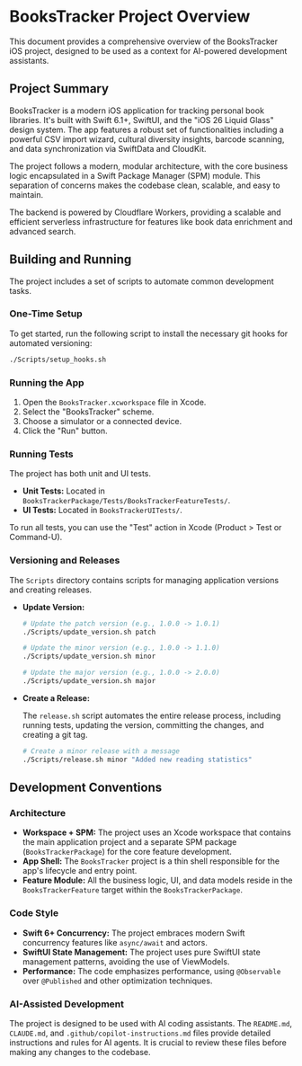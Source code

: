 # BooksTracker Project Overview

This document provides a comprehensive overview of the BooksTracker iOS project, designed to be used as a context for AI-powered development assistants.

## Project Summary

BooksTracker is a modern iOS application for tracking personal book libraries. It's built with Swift 6.1+, SwiftUI, and the "iOS 26 Liquid Glass" design system. The app features a robust set of functionalities including a powerful CSV import wizard, cultural diversity insights, barcode scanning, and data synchronization via SwiftData and CloudKit.

The project follows a modern, modular architecture, with the core business logic encapsulated in a Swift Package Manager (SPM) module. This separation of concerns makes the codebase clean, scalable, and easy to maintain.

The backend is powered by Cloudflare Workers, providing a scalable and efficient serverless infrastructure for features like book data enrichment and advanced search.

## Building and Running

The project includes a set of scripts to automate common development tasks.

### One-Time Setup

To get started, run the following script to install the necessary git hooks for automated versioning:

```bash
./Scripts/setup_hooks.sh
```

### Running the App

1.  Open the `BooksTracker.xcworkspace` file in Xcode.
2.  Select the "BooksTracker" scheme.
3.  Choose a simulator or a connected device.
4.  Click the "Run" button.

### Running Tests

The project has both unit and UI tests.

*   **Unit Tests:** Located in `BooksTrackerPackage/Tests/BooksTrackerFeatureTests/`.
*   **UI Tests:** Located in `BooksTrackerUITests/`.

To run all tests, you can use the "Test" action in Xcode (Product > Test or Command-U).

### Versioning and Releases

The `Scripts` directory contains scripts for managing application versions and creating releases.

*   **Update Version:**

    ```bash
    # Update the patch version (e.g., 1.0.0 -> 1.0.1)
    ./Scripts/update_version.sh patch

    # Update the minor version (e.g., 1.0.0 -> 1.1.0)
    ./Scripts/update_version.sh minor

    # Update the major version (e.g., 1.0.0 -> 2.0.0)
    ./Scripts/update_version.sh major
    ```

*   **Create a Release:**

    The `release.sh` script automates the entire release process, including running tests, updating the version, committing the changes, and creating a git tag.

    ```bash
    # Create a minor release with a message
    ./Scripts/release.sh minor "Added new reading statistics"
    ```

## Development Conventions

### Architecture

*   **Workspace + SPM:** The project uses an Xcode workspace that contains the main application project and a separate SPM package (`BooksTrackerPackage`) for the core feature development.
*   **App Shell:** The `BooksTracker` project is a thin shell responsible for the app's lifecycle and entry point.
*   **Feature Module:** All the business logic, UI, and data models reside in the `BooksTrackerFeature` target within the `BooksTrackerPackage`.

### Code Style

*   **Swift 6+ Concurrency:** The project embraces modern Swift concurrency features like `async/await` and actors.
*   **SwiftUI State Management:** The project uses pure SwiftUI state management patterns, avoiding the use of ViewModels.
*   **Performance:** The code emphasizes performance, using `@Observable` over `@Published` and other optimization techniques.

### AI-Assisted Development

The project is designed to be used with AI coding assistants. The `README.md`, `CLAUDE.md`, and `.github/copilot-instructions.md` files provide detailed instructions and rules for AI agents. It is crucial to review these files before making any changes to the codebase.
